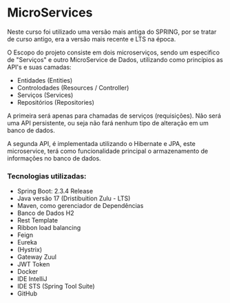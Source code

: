 # MicroServices
Neste curso foi utilizado uma versão mais antiga do SPRING, por se tratar de curso antigo, era a versão mais recente e LTS na época.

O Escopo do projeto consiste em dois microserviços, sendo um especifico de "Serviços" e outro MicroService de Dados, utilizando como princípios as API's e suas camadas: 
* Entidades (Entities)
* Controlodades (Resources / Controller)
* Serviços (Services)
* Repositórios (Repositories)

A primeira será apenas para chamadas de serviços (requisições). Não será uma API persistente, ou seja não fará nenhum tipo de alteração em um banco de dados.

A segunda API, é implementada utilizando o Hibernate e JPA, este microservice, terá como funcionalidade principal o armazenamento de informações no banco de dados.

### Tecnologias utilizadas:
* Spring Boot: 2.3.4 Release
* Java versão 17 (Dristibuition Zulu - LTS)
* Maven, como gerenciador de Dependências
* Banco de Dados H2
* Rest Template
* Ribbon load balancing 
* Feign
* Eureka
* (Hystrix)  
* Gateway Zuul
* JWT Token
* Docker
* IDE IntelliJ
* IDE STS (Spring Tool Suite)
* GitHub

